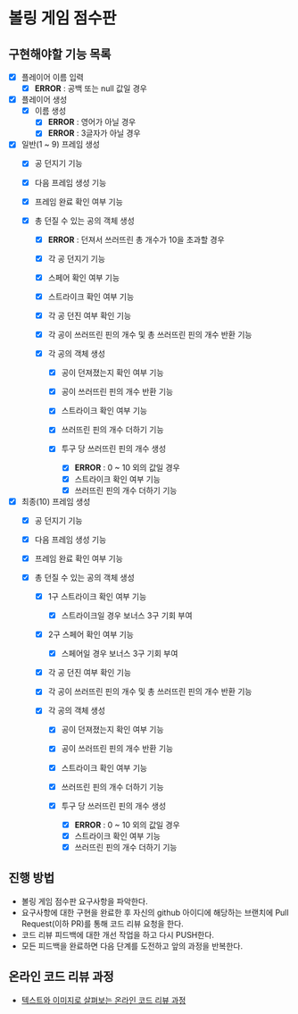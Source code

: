 # 볼링 게임 점수판

## 구현해야할 기능 목록
- [X] 플레이어 이름 입력
    - [X] __ERROR__ : 공백 또는 null 값일 경우
    
- [X] 플레이어 생성
    - [X] 이름 생성
        - [X] __ERROR__ : 영어가 아닐 경우
        - [X] __ERROR__ : 3글자가 아닐 경우

- [X] 일반(1 ~ 9) 프레임 생성
    - [X] 공 던지기 기능
    - [X] 다음 프레임 생성 기능
    - [X] 프레임 완료 확인 여부 기능

    - [X] 총 던질 수 있는 공의 객체 생성
        - [X] __ERROR__ : 던져서 쓰러뜨린 총 개수가 10을 초과할 경우
        - [X] 각 공 던지기 기능
        - [X] 스페어 확인 여부 기능
        - [X] 스트라이크 확인 여부 기능
        - [X] 각 공 던진 여부 확인 기능
        - [X] 각 공이 쓰러뜨린 핀의 개수 및 총 쓰러뜨린 핀의 개수 반환 기능
        
        - [X] 각 공의 객체 생성
            - [X] 공이 던져졌는지 확인 여부 기능
            - [X] 공이 쓰러뜨린 핀의 개수 반환 기능
            - [X] 스트라이크 확인 여부 기능
            - [X] 쓰러뜨린 핀의 개수 더하기 기능
            
            - [X] 투구 당 쓰러뜨린 핀의 개수 생성
                - [X] __ERROR__ : 0 ~ 10 외의 값일 경우  
                - [X] 스트라이크 확인 여부 기능
                - [X] 쓰러뜨린 핀의 개수 더하기 기능
              
- [X] 최종(10) 프레임 생성
    - [X] 공 던지기 기능
    - [X] 다음 프레임 생성 기능
    - [X] 프레임 완료 확인 여부 기능
    
    - [X] 총 던질 수 있는 공의 객체 생성
        - [X] 1구 스트라이크 확인 여부 기능
            - [X] 스트라이크일 경우 보너스 3구 기회 부여
        - [X] 2구 스페어 확인 여부 기능
            - [X] 스페어일 경우 보너스 3구 기회 부여
        - [X] 각 공 던진 여부 확인 기능
        - [X] 각 공이 쓰러뜨린 핀의 개수 및 총 쓰러뜨린 핀의 개수 반환 기능
                
        - [X] 각 공의 객체 생성
            - [X] 공이 던져졌는지 확인 여부 기능
            - [X] 공이 쓰러뜨린 핀의 개수 반환 기능
            - [X] 스트라이크 확인 여부 기능
            - [X] 쓰러뜨린 핀의 개수 더하기 기능
            
            - [X] 투구 당 쓰러뜨린 핀의 개수 생성
                - [X] __ERROR__ : 0 ~ 10 외의 값일 경우  
                - [X] 스트라이크 확인 여부 기능
                - [X] 쓰러뜨린 핀의 개수 더하기 기능
                
## 진행 방법
* 볼링 게임 점수판 요구사항을 파악한다.
* 요구사항에 대한 구현을 완료한 후 자신의 github 아이디에 해당하는 브랜치에 Pull Request(이하 PR)를 통해 코드 리뷰 요청을 한다.
* 코드 리뷰 피드백에 대한 개선 작업을 하고 다시 PUSH한다.
* 모든 피드백을 완료하면 다음 단계를 도전하고 앞의 과정을 반복한다.

## 온라인 코드 리뷰 과정
* [텍스트와 이미지로 살펴보는 온라인 코드 리뷰 과정](https://github.com/next-step/nextstep-docs/tree/master/codereview)